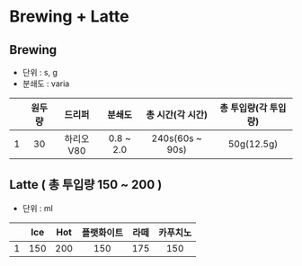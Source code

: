 # Brewing + Latte

## Brewing
- 단위 : s, g
- 분쇄도 : varia

|   | 원두량 | 드리퍼 | 분쇄도 | 총 시간(각 시간) | 총 투입량(각 투입량) |
| :---: | :---: | :---:  | :---: | :---: | :---: |
| 1 | 30 | 하리오V80 | 0.8 ~ 2.0 | 240s(60s ~ 90s) | 50g(12.5g) |

## Latte ( 총 투입량 150 ~ 200 )
- 단위 : ml

|   | Ice | Hot | 플랫화이트 | 라떼 | 카푸치노 |
| :---: | :---: | :---: | :---: | :---: | :---: |
| 1 | 150 | 200 | 150 | 175 | 150 |
